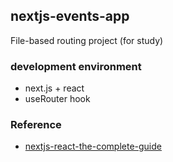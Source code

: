 ## nextjs-events-app

File-based routing project (for study)

### development environment

- next.js + react
- useRouter hook

### Reference

- <a href="https://www.udemy.com/course/nextjs-react-the-complete-guide/">nextjs-react-the-complete-guide</a>
